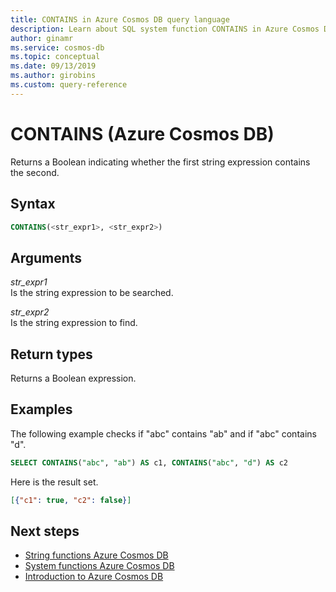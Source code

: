 ```yaml
---
title: CONTAINS in Azure Cosmos DB query language
description: Learn about SQL system function CONTAINS in Azure Cosmos DB.
author: ginamr
ms.service: cosmos-db
ms.topic: conceptual
ms.date: 09/13/2019
ms.author: girobins
ms.custom: query-reference
---
```

# CONTAINS (Azure Cosmos DB)
 Returns a Boolean indicating whether the first string expression contains the second.  
  
## Syntax
  
```sql
CONTAINS(<str_expr1>, <str_expr2>)  
```  
  
## Arguments
  
*str_expr1*  
   Is the string expression to be searched.  
  
*str_expr2*  
   Is the string expression to find.  
  
## Return types
  
  Returns a Boolean expression.  
  
## Examples
  
  The following example checks if "abc" contains "ab" and if "abc" contains "d".  
  
```sql
SELECT CONTAINS("abc", "ab") AS c1, CONTAINS("abc", "d") AS c2 
```  
  
 Here is the result set.  
  
```json
[{"c1": true, "c2": false}]  
```  

## Next steps

- [String functions Azure Cosmos DB](sql-query-string-functions.md)
- [System functions Azure Cosmos DB](sql-query-system-functions.md)
- [Introduction to Azure Cosmos DB](introduction.md)
